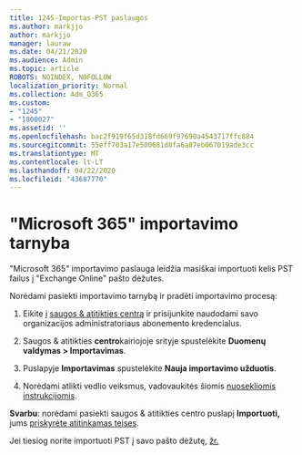 ```yaml
---
title: 1245-Importas-PST paslaugos
ms.author: markjjo
author: markjjo
manager: lauraw
ms.date: 04/21/2020
ms.audience: Admin
ms.topic: article
ROBOTS: NOINDEX, NOFOLLOW
localization_priority: Normal
ms.collection: Adm_O365
ms.custom:
- "1245"
- "1800027"
ms.assetid: ''
ms.openlocfilehash: bac2f919f65d318fd669f97690a4543717ffc884
ms.sourcegitcommit: 55eff703a17e500681d8fa6a87eb067019ade3cc
ms.translationtype: MT
ms.contentlocale: lt-LT
ms.lasthandoff: 04/22/2020
ms.locfileid: "43687770"
---
```

# <a name="microsoft-365-import-service"></a>"Microsoft 365" importavimo tarnyba

"Microsoft 365" importavimo paslauga leidžia masiškai importuoti kelis PST failus į "Exchange Online" pašto dėžutes.

Norėdami pasiekti importavimo tarnybą ir pradėti importavimo procesą:

1. Eikite į [saugos & atitikties centrą](https://protection.office.com) ir prisijunkite naudodami savo organizacijos administratoriaus abonemento kredencialus.

2. Saugos & atitikties **centro**kairiojoje srityje spustelėkite **Duomenų valdymas > Importavimas**.

3. Puslapyje **Importavimas** spustelėkite **Nauja importavimo užduotis**.

4. Norėdami atlikti vedlio veiksmus, vadovaukitės šiomis [nuosekliomis instrukcijomis](https://docs.microsoft.com/office365/securitycompliance/use-network-upload-to-import-pst-files).

**Svarbu**: norėdami pasiekti saugos & atitikties centro puslapį **Importuoti,** jums [priskyrėte atitinkamas teises](https://docs.microsoft.com/office365/securitycompliance/use-network-upload-to-import-pst-files#before-you-begin).

Jei tiesiog norite importuoti PST į savo pašto dėžutę, [žr.](https://support.office.com/article/import-email-contacts-and-calendar-from-an-outlook-pst-file-431a8e9a-f99f-4d5f-ae48-ded54b3440ac)
